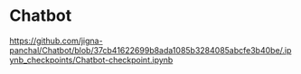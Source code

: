 # Chatbot

https://github.com/jigna-panchal/Chatbot/blob/37cb41622699b8ada1085b3284085abcfe3b40be/.ipynb_checkpoints/Chatbot-checkpoint.ipynb 
